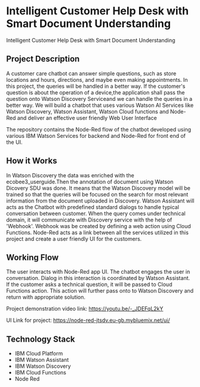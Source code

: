 # Intelligent Customer Help Desk with Smart Document Understanding
Intelligent Customer Help Desk with Smart Document Understanding

## Project Description
A customer care chatbot can answer simple questions, such as store locations and hours, directions, and maybe even making appointments. In this project, the queries will be handled in a better way. If the customer's question is about the operation of a device,the application shall pass the question onto Watson Discovery Serviceand we can handle the queries in a better way. We will build a chatbot that uses various Watson AI Services like Watson Discovery, Watson Assistant, Watson Cloud functions and Node-Red and deliver an effective user friendly Web User Interface

The repository contains the Node-Red flow of the chatbot developed using various IBM Watson Services for backend and Node-Red for front end of the UI.

## How it Works
In Watson Discovery the data was enriched with the ecobee3_userguide.Then the annotation of document using Watson Dicovery SDU was done. It means that the Watson Discovery model will be trained so that the queries will be focused on the search for most relevant information from the document uploaded in Discovery. Watson Assistant will acts as the Chatbot with predefined standard dialogs to handle typical conversation between customer. When the query comes under technical domain, it will communicate with Discovery service with the help of 'Webhook'. Webhook was be created by defining a web action using Cloud Functions. Node-Red acts as a link between all the services utilized in this project and create a user friendly UI for the customers.

## Working Flow
The user interacts with Node-Red app UI. The chatbot engages the user in conversation.
Dialog in this interaction is coordinated by Watson Assistant.
If the customer asks a technical question, it will be passed to Cloud Functions action.
This action will further pass onto to Watson Discovery and return with appropriate solution.

Project demonstration video link: https://youtu.be/-_JDEFqL2kY

UI Link for project: https://node-red-jtsdv.eu-gb.mybluemix.net/ui/

## Technology Stack
* IBM Cloud Platform
* IBM Watson Assistant
* IBM Watson Discovery
* IBM Cloud Functions
* Node Red

